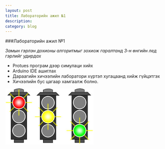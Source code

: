 ```yaml
---
layout: post
title: Лабораторийн ажил №1
description: 
category: blog
---
```

###Лабораторийн ажил №1

*Замын гэрлэн дохионы алгоритмыг зохиож гаралтанд 3-н өнгийн лед гэрлийг удирдах*
<ul>
    <li>Protues програм дээр симулаци хийх</li>
    <li>Arduino IDE ашиглах</li>
    <li>Дараагийн хичээлийн лаборатори хүртэл хугацаанд хийж гүйцэтгэх</li>
    <li>Хичээлийн бус цагаар хамгаалж болно.</li>
</ul>

![traffic-light-control](/images/lab1/traffic-light-control.jpg)